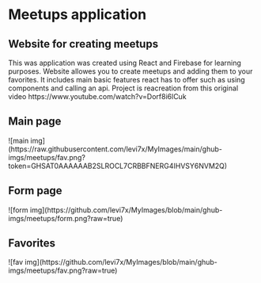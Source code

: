 # Meetups application

## Website for creating meetups

<p>
This was application was created using React and Firebase for learning purposes. Website allowes you to create meetups and adding them to your favorites. It includes main basic features react has to offer such as using components and calling an api.  Project is reacreation from this original video https://www.youtube.com/watch?v=Dorf8i6lCuk
</p>

<h2> Main page </h2>
![main img](https://raw.githubusercontent.com/levi7x/MyImages/main/ghub-imgs/meetups/fav.png?token=GHSAT0AAAAAAB2SLROCL7CRBBFNERG4IHVSY6NVM2Q)

<h2> Form page </h2>
![form img](https://github.com/levi7x/MyImages/blob/main/ghub-imgs/meetups/form.png?raw=true)

<h2> Favorites </h2>
![fav img](https://github.com/levi7x/MyImages/blob/main/ghub-imgs/meetups/fav.png?raw=true)
